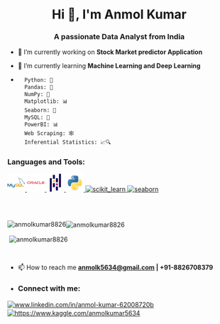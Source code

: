 <h1 align="center">Hi 👋, I'm Anmol Kumar</h1>
<h3 align="center">A passionate Data Analyst from India</h3>

- 🔭 I’m currently working on **Stock Market predictor Application**

- 🌱 I’m currently learning **Machine Learning and Deep Learning**
- 
        Python: 🐍
        Pandas: 🐼
        NumPy: 🧮
        Matplotlib: 📊
        Seaborn: 🌊
        MySQL: 💾
        PowerBI: 📊
        Web Scraping: 🕸️
        Inferential Statistics: 📈🔍


<h3 align="left">Languages and Tools:</h3>
<p align="left"> <a href="https://www.mysql.com/" target="_blank" rel="noreferrer"> <img src="https://raw.githubusercontent.com/devicons/devicon/master/icons/mysql/mysql-original-wordmark.svg" alt="mysql" width="40" height="40"/> </a> <a href="https://www.oracle.com/" target="_blank" rel="noreferrer"> <img src="https://raw.githubusercontent.com/devicons/devicon/master/icons/oracle/oracle-original.svg" alt="oracle" width="40" height="40"/> </a> <a href="https://pandas.pydata.org/" target="_blank" rel="noreferrer"> <img src="https://raw.githubusercontent.com/devicons/devicon/2ae2a900d2f041da66e950e4d48052658d850630/icons/pandas/pandas-original.svg" alt="pandas" width="40" height="40"/> </a> <a href="https://www.python.org" target="_blank" rel="noreferrer"> <img src="https://raw.githubusercontent.com/devicons/devicon/master/icons/python/python-original.svg" alt="python" width="40" height="40"/> </a> <a href="https://scikit-learn.org/" target="_blank" rel="noreferrer"> <img src="https://upload.wikimedia.org/wikipedia/commons/0/05/Scikit_learn_logo_small.svg" alt="scikit_learn" width="40" height="40"/> </a> <a href="https://seaborn.pydata.org/" target="_blank" rel="noreferrer"> <img src="https://seaborn.pydata.org/_images/logo-mark-lightbg.svg" alt="seaborn" width="40" height="40"/> </a> </p>
</br>
</br>

<p><img align="left" src="https://github-readme-stats.vercel.app/api/top-langs?username=anmolkumar8826&show_icons=true&locale=en&layout=compact" alt="anmolkumar8826" /></p>

<p><img align="center" src="https://github-readme-streak-stats.herokuapp.com/?user=anmolkumar8826&" alt="anmolkumar8826" /></p>

<p>&nbsp;<img align="center" src="https://github-readme-stats.vercel.app/api?username=anmolkumar8826&show_icons=true&locale=en" alt="anmolkumar8826" /></p>

</br>

- 📫 How to reach me **anmolk5634@gmail.com | +91-8826708379**
- <h3 align="left">Connect with me:</h3>
<p align="left">
<a href="https://linkedin.com/in/www.linkedin.com/in/anmol-kumar-62008720b" target="blank"><img align="center" src="https://raw.githubusercontent.com/rahuldkjain/github-profile-readme-generator/master/src/images/icons/Social/linked-in-alt.svg" alt="www.linkedin.com/in/anmol-kumar-62008720b" height="30" width="40" /></a>
<a href="https://kaggle.com/https://www.kaggle.com/anmolkumar5634" target="blank"><img align="center" src="https://raw.githubusercontent.com/rahuldkjain/github-profile-readme-generator/master/src/images/icons/Social/kaggle.svg" alt="https://www.kaggle.com/anmolkumar5634" height="30" width="40" /></a>
</p>
